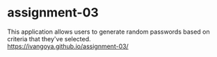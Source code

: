 # assignment-03
This application allows users to generate random passwords based on criteria that they've selected.  
https://ivangoya.github.io/assignment-03/

